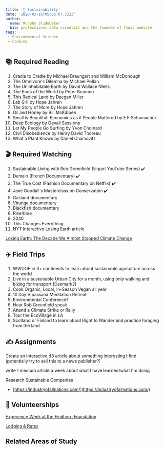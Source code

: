 ```yaml
---
title: '🌱 Sustainability'
date: '2020-03-16T05:35:07.322Z'
author:
  name: Murphy Studebaker
  bio: professional data scientist and the founder of thuis website.
tags:
 - Environmental Science
 - Cooking
---
```


## 📚 Required Reading

1. Cradle to Cradle by Michael Braungart and William McDonough
2. The Omnivore's Dilemna by Michael Pollan
3. The Uninhabitable Earth by David Wallace-Wells
4. The Ends of the World by Peter Brannen
5. This Radical Land by Daegan Miller
6. Lab Girl by Hope Jahren
7. The Story of More by Hope Jahren
8. Oil and Honey by Bill McKibben
9. Small is Beautiful: Economics as if People Mattered by E F Schumacher
10. Deep Ecology by Devall Sessions
11. Let My People Go Surfing by Yvon Choinard
12. Civil Disobedience by Henry David Thoreau 
13. What a Plant Knows by Daniel Chamovitz

## 🎬 Required Watching

1. Sustainable Living with Rob Greenfield (5-part YouTube Series) ✔️
2. Demain (French Documentary) ✔️
3. The True Cost (Fashion Documentary on Netflix) ✔️
4. Jane Goodall's Masterclass on Conservation ✔️
5. Gasland documentary
6. Virunga documentary
7. Blackfish documentary
8. Riverblue
9. 2040
10. This Changes Everything
11. NYT Interactive Losing Earth article

[Losing Earth: The Decade We Almost Stopped Climate Change](https://www.nytimes.com/interactive/2018/08/01/magazine/climate-change-losing-earth.html)

## ✈️ Field Trips

1. WWOOF in 3+ continents to learn about sustainable agriculture across the world
2. Live in a sustainable Urban City for a month, using only walking and biking for transport (Denmark?)
3. Cook Organic, Local, In-Season Vegan all year
4. 10 Day Vipassana Meditation Retreat
5. Environmental Conference? 
6. Hear Rob Greenfield speak
7. Attend a Climate Strike or Rally
8. Tour the EcoVillage in LA
9. Scotland or Finland to learn about Right to Wander and practice foraging from the land

## ✍ Assignments

Create an interactive d3 article about something interesting I find (potentially try to sell this to a news publisher?)

write 1 medium article a week about what I have learned/what I'm doing

Research Sustainable Companies

- [https://industryofallnations.com/](https://industryofallnations.com/)

## 🙏 Volunteerships

[Experience Week at the Findhorn Foundation](https://www.findhorn.org/programmes/experience-week/)

[](http://wilderland.org.nz/volunteer)

[Lodging & Rates](https://alturaswildlifesanctuary.org/volunteer/lodging-rates#option-one-the-volunteer-house)

## Related Areas of Study
